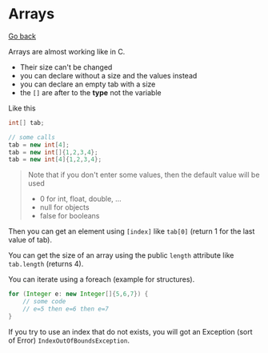 # Arrays

[Go back](..)

Arrays are almost working like in C. 

* Their size can't be changed
* you can declare without a size and the values instead
* you can declare an empty tab with a size
* the ``[]`` are after to the **type** not the variable

Like this

```java
int[] tab;

// some calls
tab = new int[4];
tab = new int[]{1,2,3,4};
tab = new int[4]{1,2,3,4};
```

> Note that if you don't enter some values, then
> the default value will be used
> * 0 for int, float, double, ...
> * null for objects
> * false for booleans

Then you can get an element using ``[index]``
like ``tab[0]`` (return 1 for the last value of tab).

You can get the size of an array using the public
``length`` attribute like `tab.length` (returns 4).

You can iterate using a foreach (example
for structures).

```java
for (Integer e: new Integer[]{5,6,7}) {
    // some code
    // e=5 then e=6 then e=7
}
```

If you try to use an index that do not exists, you
will got an Exception (sort of Error) 
``IndexOutOfBoundsException``.